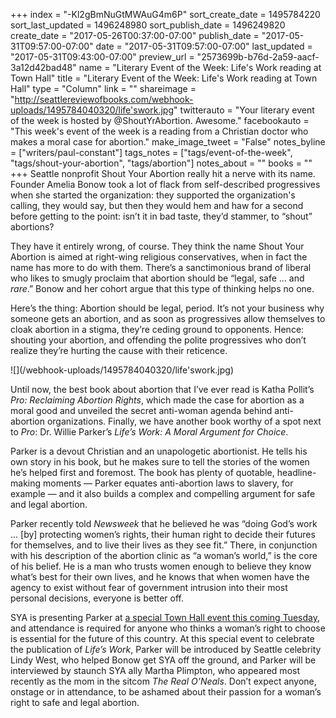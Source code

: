 +++
index = "-Kl2gBmNuGtMWAuG4m6P"
sort_create_date = 1495784220
sort_last_updated = 1496248980
sort_publish_date = 1496249820
create_date = "2017-05-26T00:37:00-07:00"
publish_date = "2017-05-31T09:57:00-07:00"
date = "2017-05-31T09:57:00-07:00"
last_updated = "2017-05-31T09:43:00-07:00"
preview_url = "2573699b-b76d-2a59-aacf-3a12d42bad48"
name = "Literary Event of the Week: Life's Work reading at Town Hall"
title = "Literary Event of the Week: Life's Work reading at Town Hall"
type = "Column"
link = ""
shareimage = "http://seattlereviewofbooks.com/webhook-uploads/1495784040320/life'swork.jpg"
twitterauto = "Your literary event of the week is hosted by @ShoutYrAbortion. Awesome."
facebookauto = "This week's event of the week is a reading from a Christian doctor who makes a moral case for abortion."
make_image_tweet = "False"
notes_byline = ["writers/paul-constant"]
tags_notes = ["tags/event-of-the-week", "tags/shout-your-abortion", "tags/abortion"]
notes_about = ""
books = ""
+++
Seattle nonprofit Shout Your Abortion really hit a nerve with its name. Founder Amelia Bonow took a lot of flack from self-described progressives when she started the organization: they supported the organization's calling, they would say, but then they would hem and haw for a second before getting to the point: isn’t it in bad taste, they’d stammer, to “shout” abortions?

They have it entirely wrong, of course. They think the name Shout Your Abortion is aimed at right-wing religious conservatives, when in fact the name has more to do with them. There’s a sanctimonious brand of liberal who likes to smugly proclaim that abortion should be “legal, safe ... and *rare*.” Bonow and her cohort argue that this type of thinking helps no one. 

Here’s the thing: Abortion should be legal, period. It’s not your business why someone gets an abortion, and as soon as progressives allow themselves to cloak abortion in a stigma, they’re ceding ground to opponents. Hence: shouting your abortion, and offending the polite progressives who don’t realize they’re hurting the cause with their reticence.

<p class="image-left">![](/webhook-uploads/1495784040320/life'swork.jpg)</p>

Until now, the best book about abortion that I’ve ever read is Katha Pollit’s *Pro: Reclaiming Abortion Rights*, which made the case for abortion as a moral good and unveiled the secret anti-woman agenda behind anti-abortion organizations. Finally, we have another book worthy of a spot next to *Pro*: Dr. Willie Parker’s *Life’s Work: A Moral Argument for Choice*. 

Parker is a devout Christian and an unapologetic abortionist. He tells his own story in his book, but he makes sure to tell the stories of the women he’s helped first and foremost. The book has plenty of quotable, headline-making moments &mdash; Parker equates anti-abortion laws to slavery, for example &mdash; and it also builds a complex and compelling argument for safe and legal abortion.

Parker recently told *Newsweek* that he believed he was “doing God’s work ... [by] protecting women’s rights, their human right to decide their futures for themselves, and to live their lives as they see fit.” There, in conjunction with his description of the abortion clinic as “a woman’s world,” is the core of his belief. He is a man who trusts women enough to believe they know what’s best for their own lives, and he knows that when women have the agency to exist without fear of government intrusion into their most personal decisions, everyone is better off.

SYA is presenting Parker at [a special Town Hall event this coming Tuesday](https://townhallseattle.org/event/dr-willie-parker/), and attendance is required for anyone who thinks a woman’s right to choose is essential for the future of this country. At this special event to celebrate the publication of *Life’s Work*, Parker will be introduced by Seattle celebrity Lindy West, who helped Bonow get SYA off the ground, and Parker will be interviewed by staunch SYA ally Martha Plimpton, who appeared most recently as the mom in the sitcom *The Real O’Neals*. Don’t expect anyone, onstage or in attendance, to be ashamed about their passion for a woman’s right to safe and legal abortion. 